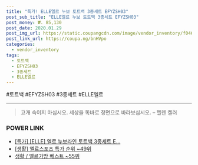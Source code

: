 ```yaml
--- 
title: "특가! ELLE엘르 누보 토트백 3종세트 EFYZSH03" 
post_sub_title: "ELLE엘르 누보 토트백 3종세트 EFYZSH03" 
post_money: ₩. 85,130 
post_date: 2020.01.29 
post_img_url: https://static.coupangcdn.com/image/vendor_inventory/f046/b6c8356cc0d001c962c469967aff415f640e0b7f0eeb22fc7cebdad8909d.jpg 
post_link_url: https://coupa.ng/bnHVpo 
categories: 
  - vendor_inventory 
tags: 
  - 토트백 
  - EFYZSH03 
  - 3종세트 
  - ELLE엘르 
--- 
```

  #토트백 #EFYZSH03 #3종세트 #ELLE엘르 
<hr> 

> 고개 숙이지 마십시오. 세상을 똑바로 정면으로 바라보십시오. – 헬렌 켈러 


### POWER LINK

* <a href="https://blog.naver.com/sakai111/221788973622" target="_blank">[특가] [ELLE] 엘르 누보라인 토트백 3종세트 E...</a>
* <a href="https://blog.naver.com/sakai111/221783740213" target="_blank"> [생활] 엘르스포츠 특가 순위 ~49위</a>
* <a href="https://blog.naver.com/santokki14/221777165553" target="_blank">생활 / 엘르가방 베스트 ~55위</a>
